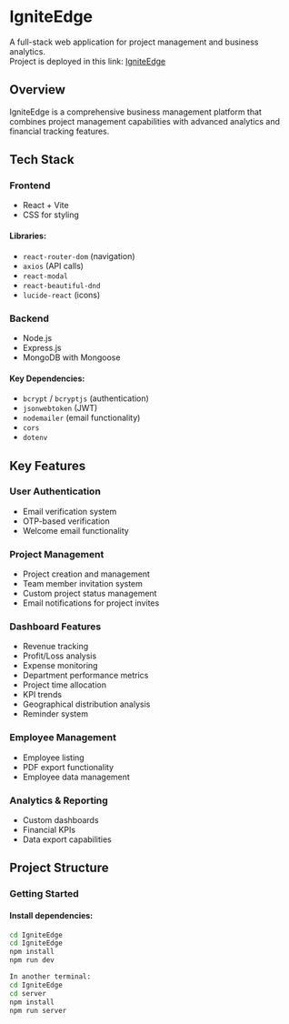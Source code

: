 # IgniteEdge  
A full-stack web application for project management and business analytics.  
Project is deployed in this link: [IgniteEdge](https://igniteedge.netlify.app/)
## Overview  
IgniteEdge is a comprehensive business management platform that combines project management capabilities with advanced analytics and financial tracking features.  

## Tech Stack  

### Frontend  
- React + Vite  
- CSS for styling  

#### Libraries:  
- `react-router-dom` (navigation)  
- `axios` (API calls)  
- `react-modal`  
- `react-beautiful-dnd`  
- `lucide-react` (icons)  

### Backend  
- Node.js  
- Express.js  
- MongoDB with Mongoose  

#### Key Dependencies:  
- `bcrypt` / `bcryptjs` (authentication)  
- `jsonwebtoken` (JWT)  
- `nodemailer` (email functionality)  
- `cors`  
- `dotenv`  

## Key Features  

### User Authentication  
- Email verification system  
- OTP-based verification  
- Welcome email functionality  

### Project Management  
- Project creation and management  
- Team member invitation system  
- Custom project status management  
- Email notifications for project invites  

### Dashboard Features  
- Revenue tracking  
- Profit/Loss analysis  
- Expense monitoring  
- Department performance metrics  
- Project time allocation  
- KPI trends  
- Geographical distribution analysis  
- Reminder system  

### Employee Management  
- Employee listing  
- PDF export functionality  
- Employee data management  

### Analytics & Reporting  
- Custom dashboards  
- Financial KPIs  
- Data export capabilities  

## Project Structure  

### Getting Started  
#### Install dependencies:  
```sh
cd IgniteEdge
cd IgniteEdge
npm install
npm run dev

In another terminal:
cd IgniteEdge
cd server
npm install
npm run server
